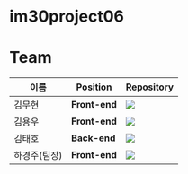 # im30project06

# Team

|  이름  | Position | Repository |
| ----- |-------------- | ---------------------------- |
| 김무현 | **Front-end** | [<img src="https://img.shields.io/badge/Github-moo9205-181717?style=for-the-badge&logo=GitHub/">](https://github.com/moo9205) |
| 김용우 | **Front-end** | [<img src="https://img.shields.io/badge/Github-magababo-181717?style=for-the-badge&logo=GitHub/">](https://github.com/magababo) |
| 김태호 | **Back-end**  | [<img src="https://img.shields.io/badge/Github-TAETAEHO-181717?style=for-the-badge&logo=GitHub/">](https://github.com/TAETAEHO) |
| 하경주(팀장) | **Front-end**  | [<img src="https://img.shields.io/badge/Github-TTurbo0824-181717?style=for-the-badge&logo=GitHub/">](https://github.com/TTurbo0824) |
